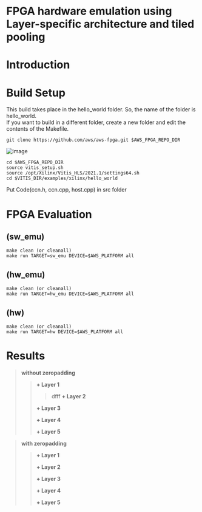 # FPGA hardware emulation using Layer-specific architecture and tiled pooling

# Introduction

# Build Setup
This build takes place in the hello_world folder.
So, the name of the folder is hello_world.   
If you want to build in a different folder, create a new folder and edit the contents of the Makefile.
```
git clone https://github.com/aws/aws-fpga.git $AWS_FPGA_REPO_DIR
```
![image](https://user-images.githubusercontent.com/75317393/147209223-7721f322-4cbc-4df4-9a30-1d08d6a542f4.png)
```
cd $AWS_FPGA_REPO_DIR
source vitis_setup.sh
source /opt/Xilinx/Vitis_HLS/2021.1/settings64.sh
cd $VITIS_DIR/examples/xilinx/hello_world
```
Put Code(ccn.h, ccn.cpp, host.cpp) in src folder

# FPGA Evaluation 
## (sw_emu)
```
make clean (or cleanall)
make run TARGET=sw_emu DEVICE=$AWS_PLATFORM all
```

## (hw_emu)
```
make clean (or cleanall)
make run TARGET=hw_emu DEVICE=$AWS_PLATFORM all
```

## (hw)
```
make clean (or cleanall)
make run TARGET=hw DEVICE=$AWS_PLATFORM all
```

# Results
> **without zeropadding**   
> > **+ Layer 1**   
> >  > dfff
> > **+ Layer 2**   
> >  > 
> > **+ Layer 3**   
> >  > 
> > **+ Layer 4**  
> >  >  
> > **+ Layer 5**   
> >  > 

> **with zeropadding**   
> > **+ Layer 1**   
> >  > 
> > **+ Layer 2**   
> >  > 
> > **+ Layer 3** 
> >  >   
> > **+ Layer 4**  
> >  >  
> > **+ Layer 5**   
> >  > 
